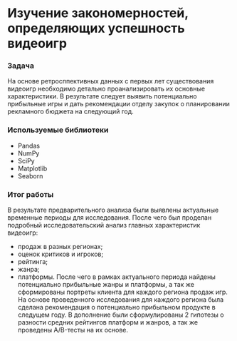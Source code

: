 # Изучение закономерностей, определяющих успешность видеоигр

### Задача
На основе ретросппективных данных с первых лет существования видеоигр необходимо детально проанализировать их основные характеристики. В результате следует выявить потенциально прибыльные игры и дать рекомендации отделу закупок о планировании рекламного бюджета на следующий год.

### Используемые библиотеки
- Pandas
- NumPy
- SciPy
- Matplotlib
- Seaborn

### Итог работы
В результате предварительного анализа были выявлены актуальные временные периоды для исследования. После чего был проделан подробный исследовательский анализ главных характеристик видеоигр: 
- продаж в разных регионах;
- оценок критиков и игроков;
- рейтинга;
- жанра;
- платформы. 
После чего в рамках актуального периода найдены потенциально прибыльные жанры и платформы, а так же сформированы портреты клиента для каждого региона продаж игр. На основе проведенного исследования для каждого региона была сделана рекомендация о потенциально прибыльном продукте в следущем году. В дополнение были сформулированы 2 гипотезы о разности средних рейтингов платформ и жанров, а так же проведены A/B-тесты на их основе. 
